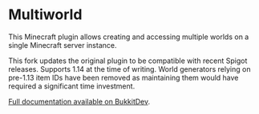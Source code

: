 # Multiworld

This Minecraft plugin allows creating and accessing multiple worlds on a single Minecraft server instance.

This fork updates the original plugin to be compatible with recent Spigot releases. Supports 1.14 at the time of writing. World generators relying on pre-1.13 item IDs have been removed as maintaining them would have required a significant time investment.

[Full documentation available on BukkitDev](https://www.spigotmc.org/resources/multiworld.4598/).
